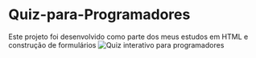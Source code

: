 # Quiz-para-Programadores
Este projeto foi desenvolvido como parte dos meus estudos em HTML e construção de formulários
![Quiz interativo para programadores](https://github.com/user-attachments/assets/9c906c73-a4cd-41e6-ae17-3a6f5987fccd)
